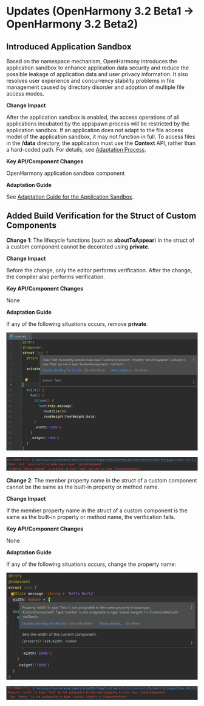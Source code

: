 # Updates (OpenHarmony 3.2 Beta1 -> OpenHarmony 3.2 Beta2)

## Introduced Application Sandbox

Based on the namespace mechanism, OpenHarmony introduces the application sandbox to enhance application data security and reduce the possible leakage of application data and user privacy information.
It also resolves user experience and concurrency stability problems in file management caused by directory disorder and adoption of multiple file access modes.

**Change Impact**

After the application sandbox is enabled, the access operations of all applications incubated by the appspawn process will be restricted by the application sandbox.
If an application does not adapt to the file access model of the application sandbox, it may not function in full.
To access files in the **/data** directory, the application must use the **Context** API, rather than a hard-coded path. For details, see [Adaptation Process](application-sandbox-adaptation-guide.md#adaptation-process).

**Key API/Component Changes**

OpenHarmony application sandbox component

**Adaptation Guide**

See [Adaptation Guide for the Application Sandbox](application-sandbox-adaptation-guide.md).

## Added Build Verification for the Struct of Custom Components

**Change 1**: The lifecycle functions (such as **aboutToAppear**) in the struct of a custom component cannot be decorated using **private**.

**Change Impact**

Before the change, only the editor performs verification. After the change, the compiler also performs verification.

**Key API/Component Changes**

None

**Adaptation Guide**

If any of the following situations occurs, remove **private**.

![](figures/compile-change1-1.png)

![](figures/compile-change1-2.png)

**Change 2**: The member property name in the struct of a custom component cannot be the same as the built-in property or method name.

**Change Impact**

If the member property name in the struct of a custom component is the same as the built-in property or method name, the verification fails.

**Key API/Component Changes**

None

**Adaptation Guide**

If any of the following situations occurs, change the property name:

![](figures/compile-change2-1.png)

![](figures/compile-change2-2.png)
